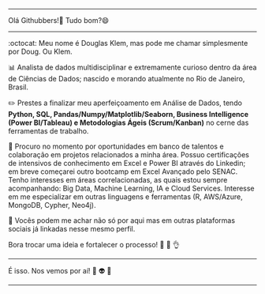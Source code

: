 ****************************
Olá Githubbers!👋 Tudo bom?😄
****************************

:octocat:  Meu nome é Douglas Klem, mas pode me chamar simplesmente por Doug. Ou Klem.

:bar_chart:  Analista de dados multidisciplinar e extremamente curioso dentro da área de Ciências de Dados; nascido e morando atualmente no Rio de Janeiro, Brasil. 

:pencil2: Prestes a finalizar meu aperfeiçoamento em Análise de Dados, tendo **Python, SQL, Pandas/Numpy/Matplotlib/Seaborn, Business Intelligence (Power BI/Tableau) e Metodologias Ágeis (Scrum/Kanban)** no cerne das ferramentas de trabalho.

👯 Procuro no momento por oportunidades em banco de talentos e colaboração em projetos relacionados a minha área. Possuo certificações de intensivos de conhecimento em Excel e Power BI através do Linkedin; em breve começarei outro bootcamp em Excel Avançado pelo SENAC. Tenho interesses em áreas correlacionadas, as quais estou sempre acompanhando: Big Data, Machine Learning, IA e Cloud Services. Interesse em me especializar em outras linguagens e ferramentas (R, AWS/Azure, MongoDB, Cypher, Neo4j).

:mag_right: Vocês podem me achar não só por aqui mas em outras plataformas sociais já linkadas nesse mesmo perfil. 

Bora trocar uma ideia e fortalecer o processo! :muscle: :nail_care: :ok_hand:

*************************
É isso. Nos vemos por aí! 👾 👽 💖 
*************************

